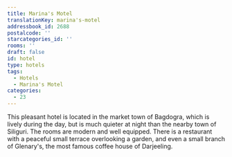 ```yaml
---
title: Marina's Motel
translationKey: marina's-motel
addressbook_id: 2688
postalcode: ''
starcategories_id: ''
rooms: ''
draft: false
id: hotel
type: hotels
tags:
  - Hotels
  - Marina's Motel
categories:
  - 23
---
```

This pleasant hotel is located in the market town of Bagdogra, which is lively during the day, but is much quieter at night than the nearby town of Siliguri. The rooms are modern and well equipped. There is a restaurant with a peaceful small terrace overlooking a garden, and even a small branch of Glenary's, the most famous coffee house of Darjeeling.